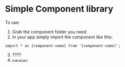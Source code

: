 # Simple Component library


To use:

1. Grab the component folder you need
2. In your app simply import the component like this:
```
import * as [component-name] from '[component-name]';
```
3. ????
4. 💵💵💵💵